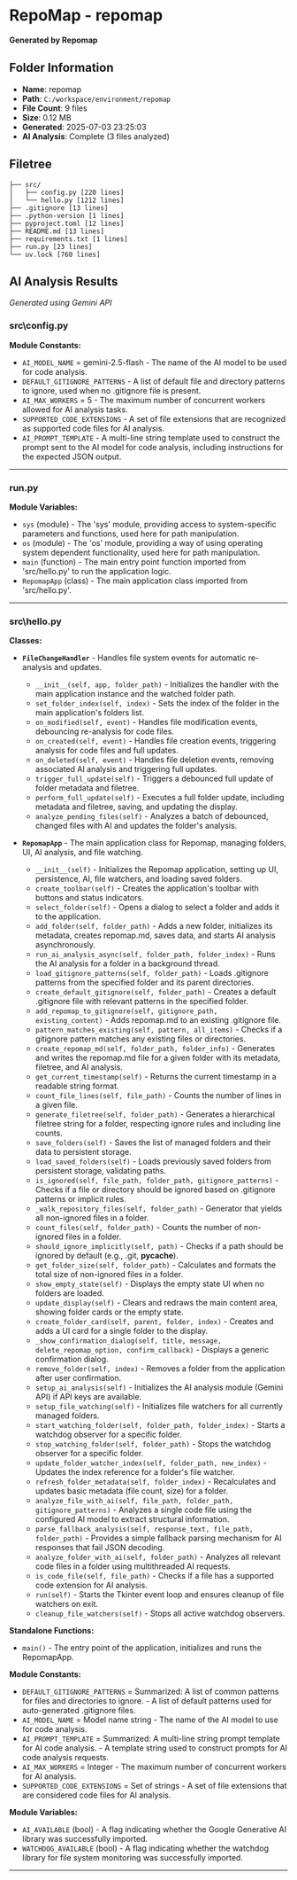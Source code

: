# RepoMap - repomap

**Generated by Repomap**

## Folder Information

- **Name**: repomap
- **Path**: `C:/workspace/environment/repomap`
- **File Count**: 9 files
- **Size**: 0.12 MB
- **Generated**: 2025-07-03 23:25:03
- **AI Analysis**: Complete (3 files analyzed)

## Filetree

```
├── src/
│   ├── config.py [220 lines]
│   └── hello.py [1212 lines]
├── .gitignore [13 lines]
├── .python-version [1 lines]
├── pyproject.toml [12 lines]
├── README.md [13 lines]
├── requirements.txt [1 lines]
├── run.py [23 lines]
└── uv.lock [760 lines]
```

## AI Analysis Results

*Generated using Gemini API*

### src\config.py

**Module Constants:**
- `AI_MODEL_NAME` = gemini-2.5-flash - The name of the AI model to be used for code analysis.
- `DEFAULT_GITIGNORE_PATTERNS` - A list of default file and directory patterns to ignore, used when no .gitignore file is present.
- `AI_MAX_WORKERS` = 5 - The maximum number of concurrent workers allowed for AI analysis tasks.
- `SUPPORTED_CODE_EXTENSIONS` - A set of file extensions that are recognized as supported code files for AI analysis.
- `AI_PROMPT_TEMPLATE` - A multi-line string template used to construct the prompt sent to the AI model for code analysis, including instructions for the expected JSON output.

---

### run.py

**Module Variables:**
- `sys` (module) - The 'sys' module, providing access to system-specific parameters and functions, used here for path manipulation.
- `os` (module) - The 'os' module, providing a way of using operating system dependent functionality, used here for path manipulation.
- `main` (function) - The main entry point function imported from 'src/hello.py' to run the application logic.
- `RepomapApp` (class) - The main application class imported from 'src/hello.py'.

---

### src\hello.py

**Classes:**
- **`FileChangeHandler`** - Handles file system events for automatic re-analysis and updates.
  - `__init__(self, app, folder_path)` - Initializes the handler with the main application instance and the watched folder path.
  - `set_folder_index(self, index)` - Sets the index of the folder in the main application's folders list.
  - `on_modified(self, event)` - Handles file modification events, debouncing re-analysis for code files.
  - `on_created(self, event)` - Handles file creation events, triggering analysis for code files and full updates.
  - `on_deleted(self, event)` - Handles file deletion events, removing associated AI analysis and triggering full updates.
  - `trigger_full_update(self)` - Triggers a debounced full update of folder metadata and filetree.
  - `perform_full_update(self)` - Executes a full folder update, including metadata and filetree, saving, and updating the display.
  - `analyze_pending_files(self)` - Analyzes a batch of debounced, changed files with AI and updates the folder's analysis.

- **`RepomapApp`** - The main application class for Repomap, managing folders, UI, AI analysis, and file watching.
  - `__init__(self)` - Initializes the Repomap application, setting up UI, persistence, AI, file watchers, and loading saved folders.
  - `create_toolbar(self)` - Creates the application's toolbar with buttons and status indicators.
  - `select_folder(self)` - Opens a dialog to select a folder and adds it to the application.
  - `add_folder(self, folder_path)` - Adds a new folder, initializes its metadata, creates repomap.md, saves data, and starts AI analysis asynchronously.
  - `run_ai_analysis_async(self, folder_path, folder_index)` - Runs the AI analysis for a folder in a background thread.
  - `load_gitignore_patterns(self, folder_path)` - Loads .gitignore patterns from the specified folder and its parent directories.
  - `create_default_gitignore(self, folder_path)` - Creates a default .gitignore file with relevant patterns in the specified folder.
  - `add_repomap_to_gitignore(self, gitignore_path, existing_content)` - Adds repomap.md to an existing .gitignore file.
  - `pattern_matches_existing(self, pattern, all_items)` - Checks if a gitignore pattern matches any existing files or directories.
  - `create_repomap_md(self, folder_path, folder_info)` - Generates and writes the repomap.md file for a given folder with its metadata, filetree, and AI analysis.
  - `get_current_timestamp(self)` - Returns the current timestamp in a readable string format.
  - `count_file_lines(self, file_path)` - Counts the number of lines in a given file.
  - `generate_filetree(self, folder_path)` - Generates a hierarchical filetree string for a folder, respecting ignore rules and including line counts.
  - `save_folders(self)` - Saves the list of managed folders and their data to persistent storage.
  - `load_saved_folders(self)` - Loads previously saved folders from persistent storage, validating paths.
  - `is_ignored(self, file_path, folder_path, gitignore_patterns)` - Checks if a file or directory should be ignored based on .gitignore patterns or implicit rules.
  - `_walk_repository_files(self, folder_path)` - Generator that yields all non-ignored files in a folder.
  - `count_files(self, folder_path)` - Counts the number of non-ignored files in a folder.
  - `should_ignore_implicitly(self, path)` - Checks if a path should be ignored by default (e.g., .git, __pycache__).
  - `get_folder_size(self, folder_path)` - Calculates and formats the total size of non-ignored files in a folder.
  - `show_empty_state(self)` - Displays the empty state UI when no folders are loaded.
  - `update_display(self)` - Clears and redraws the main content area, showing folder cards or the empty state.
  - `create_folder_card(self, parent, folder, index)` - Creates and adds a UI card for a single folder to the display.
  - `_show_confirmation_dialog(self, title, message, delete_repomap_option, confirm_callback)` - Displays a generic confirmation dialog.
  - `remove_folder(self, index)` - Removes a folder from the application after user confirmation.
  - `setup_ai_analysis(self)` - Initializes the AI analysis module (Gemini API) if API keys are available.
  - `setup_file_watching(self)` - Initializes file watchers for all currently managed folders.
  - `start_watching_folder(self, folder_path, folder_index)` - Starts a watchdog observer for a specific folder.
  - `stop_watching_folder(self, folder_path)` - Stops the watchdog observer for a specific folder.
  - `update_folder_watcher_index(self, folder_path, new_index)` - Updates the index reference for a folder's file watcher.
  - `refresh_folder_metadata(self, folder_index)` - Recalculates and updates basic metadata (file count, size) for a folder.
  - `analyze_file_with_ai(self, file_path, folder_path, gitignore_patterns)` - Analyzes a single code file using the configured AI model to extract structural information.
  - `parse_fallback_analysis(self, response_text, file_path, folder_path)` - Provides a simple fallback parsing mechanism for AI responses that fail JSON decoding.
  - `analyze_folder_with_ai(self, folder_path)` - Analyzes all relevant code files in a folder using multithreaded AI requests.
  - `is_code_file(self, file_path)` - Checks if a file has a supported code extension for AI analysis.
  - `run(self)` - Starts the Tkinter event loop and ensures cleanup of file watchers on exit.
  - `cleanup_file_watchers(self)` - Stops all active watchdog observers.


**Standalone Functions:**
- `main()` - The entry point of the application, initializes and runs the RepomapApp.

**Module Constants:**
- `DEFAULT_GITIGNORE_PATTERNS` = Summarized: A list of common patterns for files and directories to ignore. - A list of default patterns used for auto-generated .gitignore files.
- `AI_MODEL_NAME` = Model name string - The name of the AI model to use for code analysis.
- `AI_PROMPT_TEMPLATE` = Summarized: A multi-line string prompt template for AI code analysis. - A template string used to construct prompts for AI code analysis requests.
- `AI_MAX_WORKERS` = Integer - The maximum number of concurrent workers for AI analysis.
- `SUPPORTED_CODE_EXTENSIONS` = Set of strings - A set of file extensions that are considered code files for AI analysis.

**Module Variables:**
- `AI_AVAILABLE` (bool) - A flag indicating whether the Google Generative AI library was successfully imported.
- `WATCHDOG_AVAILABLE` (bool) - A flag indicating whether the watchdog library for file system monitoring was successfully imported.

---

